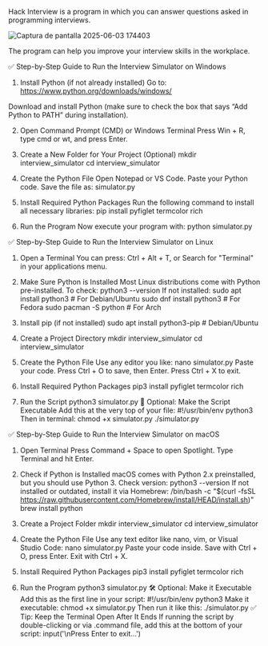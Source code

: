 Hack Interview is a program in which you can answer questions asked in programming interviews.

![Captura de pantalla 2025-06-03 174403](https://github.com/user-attachments/assets/1fb55b4d-dfac-4d3c-91da-d80653b99fa7)



The program can help you improve your interview skills in the workplace.

✅ Step-by-Step Guide to Run the Interview Simulator on Windows
1. Install Python (if not already installed)
Go to: https://www.python.org/downloads/windows/

Download and install Python (make sure to check the box that says “Add Python to PATH” during installation).

2. Open Command Prompt (CMD) or Windows Terminal
Press Win + R, type cmd or wt, and press Enter.

3. Create a New Folder for Your Project (Optional)
mkdir interview_simulator
cd interview_simulator

4. Create the Python File
Open Notepad or VS Code.
Paste your Python code.
Save the file as: simulator.py

5. Install Required Python Packages
Run the following command to install all necessary libraries:
pip install pyfiglet termcolor rich

6. Run the Program
Now execute your program with:
python simulator.py



✅ Step-by-Step Guide to Run the Interview Simulator on Linux
1. Open a Terminal
You can press:
Ctrl + Alt + T, or
Search for "Terminal" in your applications menu.

2. Make Sure Python is Installed
Most Linux distributions come with Python pre-installed. To check:
python3 --version
If not installed:
sudo apt install python3  # For Debian/Ubuntu
sudo dnf install python3  # For Fedora
sudo pacman -S python     # For Arch

3. Install pip (if not installed)
sudo apt install python3-pip  # Debian/Ubuntu

4. Create a Project Directory
mkdir interview_simulator
cd interview_simulator

5. Create the Python File
Use any editor you like:
nano simulator.py
Paste your code.
Press Ctrl + O to save, then Enter.
Press Ctrl + X to exit.

6. Install Required Python Packages
pip3 install pyfiglet termcolor rich

7. Run the Script
python3 simulator.py
📝 Optional: Make the Script Executable
Add this at the very top of your file:
#!/usr/bin/env python3
Then in terminal:
chmod +x simulator.py
./simulator.py



✅ Step-by-Step Guide to Run the Interview Simulator on macOS
1. Open Terminal
Press Command + Space to open Spotlight.
Type Terminal and hit Enter.

2. Check if Python is Installed
macOS comes with Python 2.x preinstalled, but you should use Python 3.
Check version:
python3 --version
If not installed or outdated, install it via Homebrew:
/bin/bash -c "$(curl -fsSL https://raw.githubusercontent.com/Homebrew/install/HEAD/install.sh)"
brew install python

3. Create a Project Folder
mkdir interview_simulator
cd interview_simulator

4. Create the Python File
Use any text editor like nano, vim, or Visual Studio Code:
nano simulator.py
Paste your code inside.
Save with Ctrl + O, press Enter.
Exit with Ctrl + X.

5. Install Required Python Packages
pip3 install pyfiglet termcolor rich

6. Run the Program
python3 simulator.py
🛠 Optional: Make it Executable
Add this as the first line in your script:
#!/usr/bin/env python3
Make it executable:
chmod +x simulator.py
Then run it like this:
./simulator.py
✅ Tip: Keep the Terminal Open After It Ends
If running the script by double-clicking or via .command file, add this at the bottom of your script:
input('\nPress Enter to exit...')
